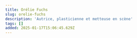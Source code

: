 ```yaml
---
title: Orélie Fuchs
slug: orelie-fuchs
description: 'Autrice, plasticienne et metteuse en scène'
tags: []
added: 2025-01-17T15:06:45.629Z
---
```


